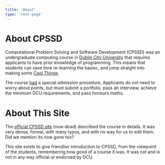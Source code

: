 ```yaml
---
title: 'About'
type: 'root-page'
---
```

# About CPSSD
Computational Problem Solving and Software Development (CPSSD) was an
undergraduate computing course in [Dublin City University][1] that requires
applicants to have prior knowledge of programming. This means that students
can save time re-learning the basisc, and jump straight into making some
[Cool Things][2].

The course [had][3] a special admission procedure, Applicants do not need
to worry about points, but must submit a portfolio, pass an interview, achieve
the minimum DCU requirements, and pass honours maths.

# About This Site
The [official CPSSD site][4] (now dead) described the course in details. It was
very dense, formal, with many typos, and with no way for us to edit them. Did
we mention its now gone too?

This site exists to give friendlier introduction to CPSSD, from the viewpoint
of the students, remembering how good of a course it was. It was not and is not
in any way official or endorsed by DCU.

[1]: https://dcu.ie
[2]: /projects
[3]: /blog/rip
[4]: https://web.archive.org/web/20170720163904/http://www.computing.dcu.ie/undergraduate/pssd/computational-problem-solving-software-development-cpssd
